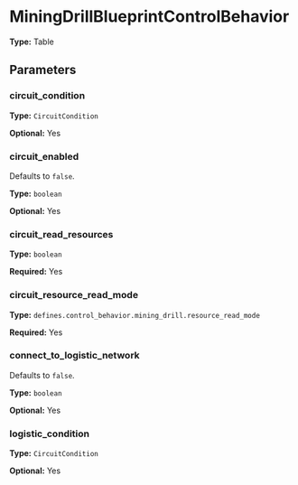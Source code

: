 # MiningDrillBlueprintControlBehavior

**Type:** Table

## Parameters

### circuit_condition

**Type:** `CircuitCondition`

**Optional:** Yes

### circuit_enabled

Defaults to `false`.

**Type:** `boolean`

**Optional:** Yes

### circuit_read_resources

**Type:** `boolean`

**Required:** Yes

### circuit_resource_read_mode

**Type:** `defines.control_behavior.mining_drill.resource_read_mode`

**Required:** Yes

### connect_to_logistic_network

Defaults to `false`.

**Type:** `boolean`

**Optional:** Yes

### logistic_condition

**Type:** `CircuitCondition`

**Optional:** Yes

